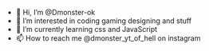 - 👋 Hi, I’m @Dmonster-ok
- 👀 I’m interested in coding gaming designing and stuff 
- 🌱 I’m currently learning css and JavaScript
- 📫 How to reach me @dmonster_yt_of_hell on instagram

<!---
Dmonster-ok/Dmonster-ok is a ✨ special ✨ repository because its `README.md` (this file) appears on your GitHub profile.
You can click the Preview link to take a look at your changes.
--->
